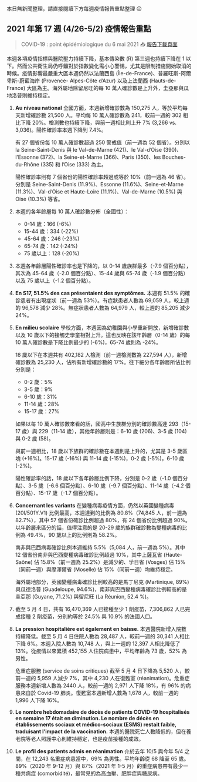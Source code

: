 本日無新聞整理，請直接閱讀下方每週疫情報告重點整理 😉

## 2021 年第 17 週 (4/26-5/2) 疫情報告重點

> COVID-19 : point épidémiologique du 6 mai 2021 📥 [報告下載頁面](https://tinyurl.com/yjy7xtmu)

本週各項疫情指標與醫院壓力持續下降，基本傳染數 (R) 第三週也持續下降在 1 以下。然而公共衛生局仍呼籲對於指數變化需小心警惕，尤其是限制措施開始取消的時候。疫情影響最嚴重大區本週仍然以法蘭西島 (Île-de-France)、普羅旺斯-阿爾卑斯-蔚藍海岸 (Provence- Alpes-Côte d’Azur) 以及上法蘭西 (Hauts-de-France) 大區為主。海外屬地除留尼旺的每 10 萬人確診數是上升外，圭亞那與瓜地洛普則維持穩定。

1. **Au niveau national** 全國方面，本週新增確診數為 150,275 人，等於平均每天新增確診數 21,500 人。平均每 10 萬人確診數為 241，較前一週的 302 相比下降 20%。檢測數也持續下降，與前一週相比則上升 7% (3,266 vs. 3,036)。陽性確診率本週下降到 7.4%。

   有 27 個省份每 10 萬人確診數超過 250 警戒值（前一週為 52 個省）。分別以 la Seine-Saint-Denis 與 le Val-de-Marne (421)、le Val-d’Oise (390)、l’Essonne (372)、la Seine-et-Marne (366)、Paris (350)、les Bouches-du-Rhône (335) 和 l’Oise (333) 為主。

   陽性確診率則有 7 個省份的陽性確診率超過或等於 10%（前一週為 46 省）。分別是 Seine-Saint-Denis (11.9%)、Essonne (11.6%)、Seine-et-Marne (11.3%)、Val-d’Oise et Haute-Loire (11.1%)、Val-de-Marne (10.5%) 與 Oise (10.3%) 等省。

1. 本週的各年齡層每 10 萬人確診數分佈（全國性）：
   - 0-14 歲：166 (-6%)
   - 15-44 歲：334 (-22%)
   - 45-64 歲：246 (-23%)
   - 65-74 歲：142 (-24%)
   - 75 歲以上：128 (-20%)
1. 本週各年齡層陽性確診率也是下降的，以 0-14 歲族群最多（-7.9 個百分點），其次為 45-64 歲（-2.0 個百分點）、15-44 歲與 65-74 歲（-1.9 個百分點）以及 75 歲以上（-1.2 個百分點）。
1. **En S17, 51.5% des cas présentaient des symptômes.** 本週有 51.5% 的確診患者有出現症狀（前一週為 53%）。有症狀患者人數為 69,059 人，較上週的 96,578 減少 28%。無症狀患者人數為 64,979 人，較上週的 85,205 減少 24%。
1. **En milieu scolaire** 學校方面，本週因為幼稚園與小學重新開放，新增確診數以及 10 歲以下的接觸史學童相對上升。這也反映在該年齡層（0-14 歲）的每 10 萬人確診數是下降比例最少的 (-6%)，65-74 歲則為 -24%。

   18 歲以下在本週共有 402,182 人檢測（前一週檢測數為 227,594 人），新增確診數為 25,230 人，佔所有新增確診數的 17%。往下細分各年齡層所佔比例分別是：

   - 0-2 歲：5%
   - 3-5 歲：9%
   - 6-10 歲：31%
   - 11-14 歲：28%
   - 15-17 歲：27%

   如果以每 10 萬人確診數來看的話，國高中生族群分別的確診數高達 293（15-17 歲）與 229（11-14 歲），其他年齡層則是：6-10 歲 (206)、3-5 歲 (104) 與 0-2 歲 (58)。

   與前一週相比，18 歲以下族群的確診數在本週則是上升的，尤其是 3-5 歲區塊 (+16%)。15-17 歲 (-16%) 與 11-14 歲 (-15%)，0-2 歲 (-5%)，6-10 歲 (-2%)。

   陽性確診率的話，18 歲以下各年齡層比例下降，分別是 0-2 歲（-1.0 個百分點）、3-5 歲（-6.6 個百分點）、6-10 歲（-9.7 個百分點）、11-14 歲（-4.2 個百分點）、15-17 歲（-1.7 個百分點）。

1. **Concernant les variants** 在變種病毒疫情方面，仍然以英國變種病毒 (20I/501Y.V1) 比例最高，本週達到的比例為 80.8%（74,845 人，前一週為 82.7%），其中 57 個省份確診比例超過 80%，有 24 個省份比例超過 90%。以年齡層來區分的話，值得注意的是 20-29 歲的族群確診數為變種病毒的比例為 49.4%，90 歲以上的比例則為 58.2%。

   南非與巴西病毒確診比例本週維持 5.5%（5,084 人，前一週為 5%）。其中 12 個省份南非與巴西變種病毒確診比例超過 10%，其中上薩瓦省 (Haute-Saône) 佔 15.8%（前一週為 25.2%）是減少的、孚日省 (Vosges) 佔 15%（同前一週）與摩澤爾省 (Moselle) 佔 15%（同前一週）均維持穩定。

   海外屬地部分，英國變種病毒確診比例較高的是馬丁尼克 (Martinique, 89%) 與瓜德洛普 (Guadeloupe, 94.6%)，南非與巴西變種病毒確診比例較高的是圭亞那 (Guyane, 71.2%) 與留尼旺 (La Réunion, 52.4 %)。

1. 截至 5 月 4 日，共有 16,470,369 人已接種至少 1 劑疫苗，7,306,862 人已完成接種 2 劑疫苗，分別約等於 24.5% 與 10.9% 的法國人口。
1. **La pression hospitalière est également en baisse.** 本週醫院新增入院數持續降低。截至 5 月 4 日住院人數為 28,487 人，較前一週的 30,341 人相比下降 6%。本週入院人數為 10,748 人，與上一週的 12,397 人相比降低了 13%。從疫情以來累積 452,155 人住院病患中，平均年齡為 73 歲，52% 為男性。

   危重症服務 (service de soins critiques) 截至 5 月 4 日下降為 5,520 人，較前一週的 5,959 人減少 7%，其中 4,230 人在復甦室 (réanimation)。危重症服務本週新增人數為 2440 人，較前一週的 2,971 人下降 18%，有 96% 的病患來自於 Covid-19 肺炎。復甦室本週新增人數為 1,678 人，較前一週的 1,996 人下降 16%。

1. **Le nombre hebdomadaire de décès de patients COVID-19 hospitalisés en semaine 17 était en diminution. Le nombre de décès en établissements sociaux et médico-sociaux (ESMS) restait faible, traduisant l’impact de la vaccination.** 本週的醫院死亡人數降低的，但在養老院等老人照護中心則維持穩定，也是疫苗接種的成效。
1. **Le profil des patients admis en réanimation** 介於去年 10/5 與今年 5/4 之間，在 12,243 名重症病患當中，69% 為男性。平均年齡從 68 降至 65 歲。89%（2020 年 9-12 月）與 87%（2021 年 1-5 月）的重症病患帶有最少一種共病症 (comorbidité)，最常見的為高血壓、肥胖症與糖尿病。

